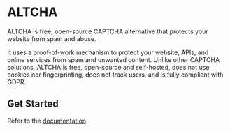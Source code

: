 # ALTCHA

ALTCHA is free, open-source CAPTCHA alternative that protects your website from spam and abuse.

It uses a proof-of-work mechanism to protect your website, APIs, and online services from spam and unwanted content. Unlike other CAPTCHA solutions, ALTCHA is free, open-source and self-hosted, does not use cookies nor fingerprinting, does not track users, and is fully compliant with GDPR.

## Get Started

Refer to the [documentation](https://altcha.org/docs/get-started/).
